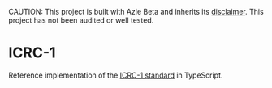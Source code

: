 CAUTION: This project is built with Azle Beta and inherits its [disclaimer](https://github.com/demergent-labs/azle#disclaimer). This project has not been audited or well tested.

# ICRC-1

Reference implementation of the [ICRC-1 standard](https://github.com/dfinity/ICRC-1) in TypeScript.

